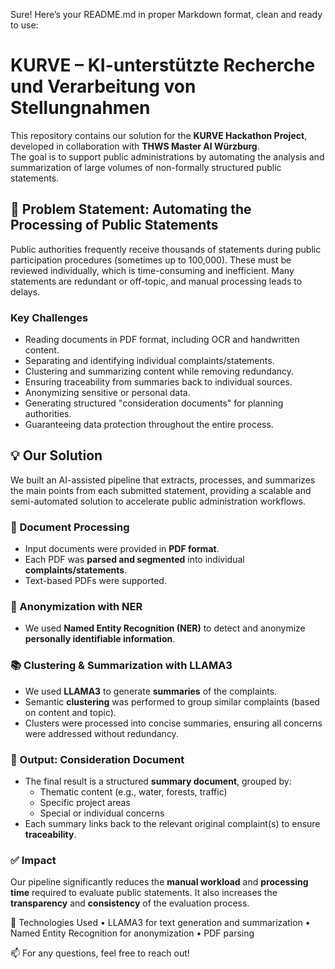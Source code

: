 Sure! Here’s your README.md in proper Markdown format, clean and ready to use:

# KURVE – KI-unterstützte Recherche und Verarbeitung von Stellungnahmen

This repository contains our solution for the **KURVE Hackathon Project**, developed in collaboration with **THWS Master AI Würzburg**.  
The goal is to support public administrations by automating the analysis and summarization of large volumes of non-formally structured public statements.

## 🧠 Problem Statement: Automating the Processing of Public Statements

Public authorities frequently receive thousands of statements during public participation procedures (sometimes up to 100,000). These must be reviewed individually, which is time-consuming and inefficient. Many statements are redundant or off-topic, and manual processing leads to delays.

### Key Challenges
- Reading documents in PDF format, including OCR and handwritten content.
- Separating and identifying individual complaints/statements.
- Clustering and summarizing content while removing redundancy.
- Ensuring traceability from summaries back to individual sources.
- Anonymizing sensitive or personal data.
- Generating structured "consideration documents" for planning authorities.
- Guaranteeing data protection throughout the entire process.

## 💡 Our Solution

We built an AI-assisted pipeline that extracts, processes, and summarizes the main points from each submitted statement, providing a scalable and semi-automated solution to accelerate public administration workflows.

### 🧾 Document Processing

- Input documents were provided in **PDF format**.
- Each PDF was **parsed and segmented** into individual **complaints/statements**.
- Text-based PDFs were supported.

### 🧹 Anonymization with NER

- We used **Named Entity Recognition (NER)** to detect and anonymize **personally identifiable information**.

### 📚 Clustering & Summarization with LLAMA3

- We used **LLAMA3** to generate **summaries** of the complaints.
- Semantic **clustering** was performed to group similar complaints (based on content and topic).
- Clusters were processed into concise summaries, ensuring all concerns were addressed without redundancy.

### 📄 Output: Consideration Document

- The final result is a structured **summary document**, grouped by:
  - Thematic content (e.g., water, forests, traffic)
  - Specific project areas
  - Special or individual concerns
- Each summary links back to the relevant original complaint(s) to ensure **traceability**.

### ✅ Impact

Our pipeline significantly reduces the **manual workload** and **processing time** required to evaluate public statements. It also increases the **transparency** and **consistency** of the evaluation process.

🤖 Technologies Used
	•	LLAMA3 for text generation and summarization
	•	Named Entity Recognition for anonymization
	•	PDF parsing

📫 For any questions, feel free to reach out!
